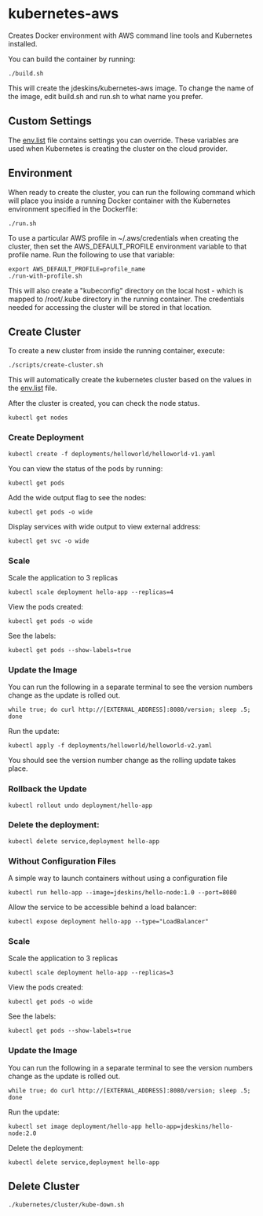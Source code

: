 # kubernetes-aws

Creates Docker environment with AWS command line tools and Kubernetes installed.

You can build the container by running:

```
./build.sh
```

This will create the jdeskins/kubernetes-aws image.  To change the name of the image, edit build.sh and run.sh
to what name you prefer.

## Custom Settings

The [env.list](env.list) file contains settings you can override.  These variables are used when Kubernetes is creating
the cluster on the cloud provider.


## Environment

When ready to create the cluster, you can run the following command which will place you inside a running
Docker container with the Kubernetes environment specified in the Dockerfile:

```
./run.sh
```

To use a particular AWS profile in ~/.aws/credentials when creating the cluster, then set the 
AWS_DEFAULT_PROFILE environment variable to that profile name.  Run the following to use that variable:
```
export AWS_DEFAULT_PROFILE=profile_name
./run-with-profile.sh
```

This will also create a "kubeconfig" directory on the local host - which is mapped to /root/.kube directory 
in the running container.  The credentials needed for accessing the cluster will be stored in that location.


## Create Cluster
 
To create a new cluster from inside the running container, execute:
```
./scripts/create-cluster.sh
```
 
This will automatically create the kubernetes cluster based on the values in the [env.list](env.list) file.

After the cluster is created, you can check the node status.
```
kubectl get nodes
```


### Create Deployment

```
kubectl create -f deployments/helloworld/helloworld-v1.yaml
```

You can view the status of the pods by running:
```
kubectl get pods
```

Add the wide output flag to see the nodes:
```
kubectl get pods -o wide
```

Display services with wide output to view external address:
```
kubectl get svc -o wide
```

### Scale

Scale the application to 3 replicas
```
kubectl scale deployment hello-app --replicas=4
```

View the pods created:
```
kubectl get pods -o wide
```

See the labels:
```
kubectl get pods --show-labels=true
```

### Update the Image

You can run the following in a separate terminal to see the version numbers change as the update is rolled out.
```
while true; do curl http://[EXTERNAL_ADDRESS]:8080/version; sleep .5; done
```

Run the update:
```
kubectl apply -f deployments/helloworld/helloworld-v2.yaml
```

You should see the version number change as the rolling update takes place.

### Rollback the Update
```
kubectl rollout undo deployment/hello-app
```

### Delete the deployment:
```
kubectl delete service,deployment hello-app
```


### Without Configuration Files
A simple way to launch containers without using a configuration file
```
kubectl run hello-app --image=jdeskins/hello-node:1.0 --port=8080
```

Allow the service to be accessible behind a load balancer:
```
kubectl expose deployment hello-app --type="LoadBalancer"
```

### Scale

Scale the application to 3 replicas
```
kubectl scale deployment hello-app --replicas=3
```

View the pods created:
```
kubectl get pods -o wide
```

See the labels:
```
kubectl get pods --show-labels=true
```

### Update the Image

You can run the following in a separate terminal to see the version numbers change as the update is rolled out.
```
while true; do curl http://[EXTERNAL_ADDRESS]:8080/version; sleep .5; done
```

Run the update:
```
kubectl set image deployment/hello-app hello-app=jdeskins/hello-node:2.0
```

Delete the deployment:
```
kubectl delete service,deployment hello-app
```

## Delete Cluster
```
./kubernetes/cluster/kube-down.sh
```
